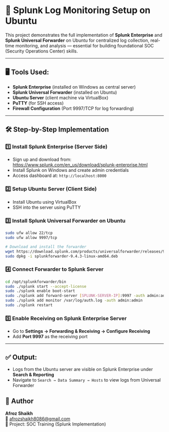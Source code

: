 # 🔐 Splunk Log Monitoring Setup on Ubuntu

This project demonstrates the full implementation of **Splunk Enterprise** and **Splunk Universal Forwarder** on Ubuntu for centralized log collection, real-time monitoring, and analysis — essential for building foundational SOC (Security Operations Center) skills.

---

## 🖥️ Tools Used:
- **Splunk Enterprise** (installed on Windows as central server)
- **Splunk Universal Forwarder** (installed on Ubuntu)
- **Ubuntu Server** (client machine via VirtualBox)
- **PuTTY** (for SSH access)
- **Firewall Configuration** (Port 9997/TCP for log forwarding)

---

## 🛠️ Step-by-Step Implementation

### 1️⃣ Install Splunk Enterprise (Server Side)
- Sign up and download from: https://www.splunk.com/en_us/download/splunk-enterprise.html
- Install Splunk on Windows and create admin credentials
- Access dashboard at: `http://localhost:8000`

### 2️⃣ Setup Ubuntu Server (Client Side)
- Install Ubuntu using VirtualBox
- SSH into the server using PuTTY

### 3️⃣ Install Splunk Universal Forwarder on Ubuntu
```bash
sudo ufw allow 22/tcp
sudo ufw allow 9997/tcp

# Download and install the forwarder
wget https://download.splunk.com/products/universalforwarder/releases/9.4.3/linux/splunkforwarder-9.4.3-linux-amd64.deb
sudo dpkg -i splunkforwarder-9.4.3-linux-amd64.deb
```

### 4️⃣ Connect Forwarder to Splunk Server
```bash
cd /opt/splunkforwarder/bin
sudo ./splunk start --accept-license
sudo ./splunk enable boot-start
sudo ./splunk add forward-server [SPLUNK-SERVER-IP]:9997 -auth admin:admin
sudo ./splunk add monitor /var/log/auth.log -auth admin:admin
sudo ./splunk restart
```

### 5️⃣ Enable Receiving on Splunk Enterprise Server
- Go to **Settings → Forwarding & Receiving → Configure Receiving**
- Add **Port 9997** as the receiving port

---

## ✅ Output:
- Logs from the Ubuntu server are visible on Splunk Enterprise under **Search & Reporting**
- Navigate to `Search → Data Summary → Hosts` to view logs from Universal Forwarder


## 📄 Author
**Afroz Shaikh**  
📧 afrozshaikh8086@gmail.com  
📅 Project: SOC Training (Splunk Implementation)  
